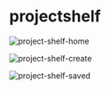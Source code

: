 # projectshelf

![project-shelf-home](https://github.com/ashleynll/projectshelf/assets/123523282/9f06ae6f-b827-4462-a52f-9498fd2f3178)


![project-shelf-create](https://github.com/ashleynll/projectshelf/assets/123523282/e763173f-20e2-4bba-8e79-19a49ed755dd)



![project-shelf-saved](https://github.com/ashleynll/projectshelf/assets/123523282/84f18580-2e97-4d7e-8f7b-7044a7e67d79)
